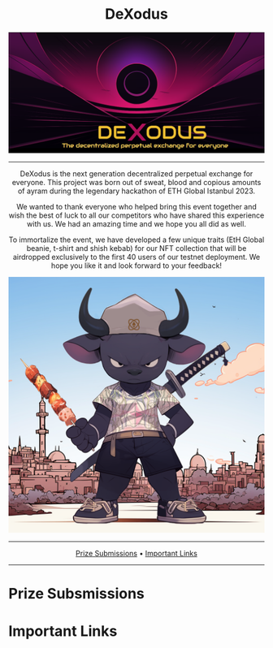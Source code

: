 <div align="center">

# DeXodus

![cover](img/dexodus_cover.png)


---

DeXodus is the next generation decentralized perpetual exchange for everyone. This project was born out of sweat, blood and copious amounts of ayram during the legendary hackathon of ETH Global Istanbul 2023. 

We wanted to thank everyone who helped bring this event together and wish the best of luck to all our competitors who have shared this experience with us. We had an amazing time and we hope you all did as well.

To immortalize the event, we have developed a few unique traits (EtH Global beanie, t-shirt and shish kebab) for our NFT collection that will be airdropped exclusively to the first 40 users of our testnet deployment. We hope you like it and look forward to your feedback!

![istanbul guardian](img/istanbul_guardian.png)

---

[Prize Submissions](#prize-submissions) •
[Important Links](#important-links)

---

</div>

# Prize Subsmissions

# Important Links
